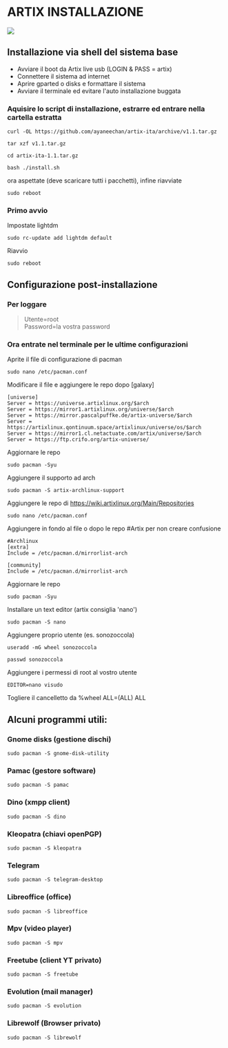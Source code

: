 # ARTIX INSTALLAZIONE
[![](https://img.shields.io/badge/Artix-Linux%20OS-blue?style=for-the-badge&logo=Artix+Linux)](https://artixlinux.org/)

## Installazione via shell del sistema base
- Avviare il boot da Artix live usb (LOGIN & PASS = artix)
- Connettere il sistema ad internet
- Aprire gparted o disks e formattare il sistema
- Avviare il terminale ed evitare l'auto installazione buggata

### Aquisire lo script di installazione, estrarre ed entrare nella cartella estratta
```
curl -OL https://github.com/ayaneechan/artix-ita/archive/v1.1.tar.gz
```
```
tar xzf v1.1.tar.gz
```
```
cd artix-ita-1.1.tar.gz
```
```
bash ./install.sh
```
ora aspettate (deve scaricare tutti i pacchetti), infine riavviate
```
sudo reboot
```
### Primo avvio
Impostate lightdm
```
sudo rc-update add lightdm default
```
Riavvio
```
sudo reboot
```
## Configurazione post-installazione
### Per loggare 
>Utente=root <br />
>Password=la vostra password
### Ora entrate nel terminale per le ultime configurazioni
Aprite il file di configurazione di pacman
```
sudo nano /etc/pacman.conf
```
Modificare il file e aggiungere le repo dopo [galaxy]
```
[universe]
Server = https://universe.artixlinux.org/$arch
Server = https://mirror1.artixlinux.org/universe/$arch
Server = https://mirror.pascalpuffke.de/artix-universe/$arch
Server = https://artixlinux.qontinuum.space/artixlinux/universe/os/$arch
Server = https://mirror1.cl.netactuate.com/artix/universe/$arch
Server = https://ftp.crifo.org/artix-universe/
```
Aggiornare le repo
```
sudo pacman -Syu 
```
Aggiungere il supporto ad arch
```
sudo pacman -S artix-archlinux-support
```
Aggiungere le repo di https://wiki.artixlinux.org/Main/Repositories
```
sudo nano /etc/pacman.conf
```
Aggiungere in fondo al file o dopo le repo #Artix per non creare confusione
```
#Archlinux
[extra]
Include = /etc/pacman.d/mirrorlist-arch

[community]
Include = /etc/pacman.d/mirrorlist-arch
```
Aggiornare le repo
```
sudo pacman -Syu 
```
Installare un text editor (artix consiglia 'nano')
```
sudo pacman -S nano
```
Aggiungere proprio utente (es. sonozoccola)
```
useradd -mG wheel sonozoccola
```
```
passwd sonozoccola
```
Aggiungere i permessi di root al vostro utente
```
EDITOR=nano visudo
```
Togliere il cancelletto da %wheel ALL=(ALL) ALL
## Alcuni programmi utili:
### Gnome disks (gestione dischi)
```
sudo pacman -S gnome-disk-utility
```
### Pamac (gestore software)
```
sudo pacman -S pamac
```
### Dino (xmpp client)
```
sudo pacman -S dino
```
### Kleopatra (chiavi openPGP)
```
sudo pacman -S kleopatra
```
### Telegram
```
sudo pacman -S telegram-desktop
```
### Libreoffice (office)
```
sudo pacman -S libreoffice
```
### Mpv (video player)
```
sudo pacman -S mpv
```
### Freetube (client YT privato)
```
sudo pacman -S freetube
```
### Evolution (mail manager)
```
sudo pacman -S evolution
```
### Librewolf (Browser privato)
```
sudo pacman -S librewolf
```
